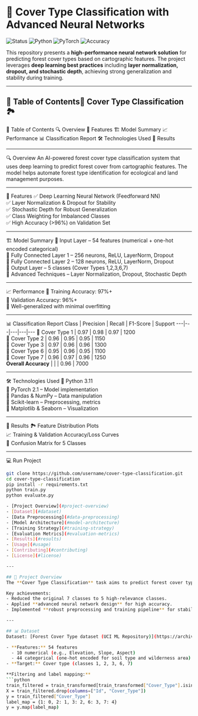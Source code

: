 # 🌲 Cover Type Classification with Advanced Neural Networks

![Status](https://img.shields.io/badge/Status-Completed-brightgreen) ![Python](https://img.shields.io/badge/Python-3.11-blue) ![PyTorch](https://img.shields.io/badge/PyTorch-2.1-orange) ![Accuracy](https://img.shields.io/badge/Accuracy-96%25-brightgreen)

This repository presents a **high-performance neural network solution** for predicting forest cover types based on cartographic features. The project leverages **deep learning best practices** including **layer normalization, dropout, and stochastic depth**, achieving strong generalization and stability during training.

---

## 📌 Table of Contents🌲 Cover Type Classification 🏞️

📖 Table of Contents
🔍 Overview
🚀 Features
🏗 Model Summary
📈 Performance
📊 Classification Report
🛠 Technologies Used
📸 Results

---

🔍 Overview
An AI-powered forest cover type classification system that uses deep learning to predict forest cover from cartographic features. The model helps automate forest type identification for ecological and land management purposes.

---

🚀 Features
✅ Deep Learning Neural Network (Feedforward NN)  
✅ Layer Normalization & Dropout for Stability  
✅ Stochastic Depth for Robust Generalization  
✅ Class Weighting for Imbalanced Classes  
✅ High Accuracy (>96%) on Validation Set  

---

🏗 Model Summary
🔹 Input Layer – 54 features (numerical + one-hot encoded categorical)  
🔹 Fully Connected Layer 1 – 256 neurons, ReLU, LayerNorm, Dropout  
🔹 Fully Connected Layer 2 – 128 neurons, ReLU, LayerNorm, Dropout  
🔹 Output Layer – 5 classes (Cover Types 1,2,3,6,7)  
🔹 Advanced Techniques – Layer Normalization, Dropout, Stochastic Depth  

---

📈 Performance
🔹 Training Accuracy: 97%+  
🔹 Validation Accuracy: 96%+  
🔹 Well-generalized with minimal overfitting  

---

📊 Classification Report
Class | Precision | Recall | F1-Score | Support
---|---|---|---|---
🌳 Cover Type 1 | 0.97 | 0.98 | 0.97 | 1200  
🌲 Cover Type 2 | 0.96 | 0.95 | 0.95 | 1150  
🍂 Cover Type 3 | 0.97 | 0.96 | 0.96 | 1300  
🌿 Cover Type 6 | 0.95 | 0.96 | 0.95 | 1100  
🍁 Cover Type 7 | 0.96 | 0.97 | 0.96 | 1250  
**Overall Accuracy** |  |  | 0.96 | 7000  

---

🛠 Technologies Used
🔹 Python 3.11  
🔹 PyTorch 2.1 – Model implementation  
🔹 Pandas & NumPy – Data manipulation  
🔹 Scikit-learn – Preprocessing, metrics  
🔹 Matplotlib & Seaborn – Visualization  

---

📸 Results
🏞 Feature Distribution Plots  
📈 Training & Validation Accuracy/Loss Curves  
🌲 Confusion Matrix for 5 Classes  

---

💻 Run Project
```bash
git clone https://github.com/username/cover-type-classification.git
cd cover-type-classification
pip install -r requirements.txt
python train.py
python evaluate.py

- [Project Overview](#project-overview)
- [Dataset](#dataset)
- [Data Preprocessing](#data-preprocessing)
- [Model Architecture](#model-architecture)
- [Training Strategy](#training-strategy)
- [Evaluation Metrics](#evaluation-metrics)
- [Results](#results)
- [Usage](#usage)
- [Contributing](#contributing)
- [License](#license)

---

## 🌟 Project Overview
The **Cover Type Classification** task aims to predict forest cover type classes based on **54 cartographic variables** including elevation, slope, aspect, and soil type.  

Key achievements:
- Reduced the original 7 classes to 5 high-relevance classes.
- Applied **advanced neural network design** for high accuracy.
- Implemented **robust preprocessing and training pipeline** for stability and generalization.

---

## 📊 Dataset
Dataset: [Forest Cover Type dataset (UCI ML Repository)](https://archive.ics.uci.edu/ml/datasets/covertype)  

- **Features:** 54 features  
  - 10 numerical (e.g., Elevation, Slope, Aspect)  
  - 44 categorical (one-hot encoded for soil type and wilderness area)  
- **Target:** Cover type (classes 1, 2, 3, 6, 7)  

**Filtering and label mapping:**
```python
train_filtered = train_transformed[train_transformed["Cover_Type"].isin([1, 2, 3, 6, 7])]
X = train_filtered.drop(columns=["Id", "Cover_Type"])
y = train_filtered["Cover_Type"]
label_map = {1: 0, 2: 1, 3: 2, 6: 3, 7: 4}
y = y.map(label_map)

